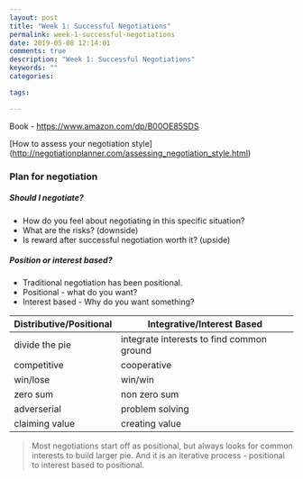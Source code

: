 ```yaml
---
layout: post
title: "Week 1: Successful Negotiations"
permalink: week-1-successful-negotiations
date: 2019-05-08 12:14:01
comments: true
description: "Week 1: Successful Negotiations"
keywords: ""
categories:

tags:

---
```


Book - https://www.amazon.com/dp/B00OE85SDS

[How to assess your negotiation style] (http://negotiationplanner.com/assessing_negotiation_style.html)

### Plan for negotiation

##### Should I negotiate?
* How do you feel about negotiating in this specific situation?
* What are the risks? (downside)
* Is reward after successful negotiation worth it? (upside)

##### Position or interest based?
* Traditional negotiation has been positional.
* Positional - what do you want?
* Interest based - Why do you want something?

| Distributive/Positional | Integrative/Interest Based                |
| ----------------------- | ----------------------------------------- |
| divide the pie          | integrate interests to find common ground |
| competitive             | cooperative                               |
| win/lose                | win/win                                   |
| zero sum                | non zero sum                              |
| adverserial             | problem solving                           |
| claiming value          | creating value                            |

> Most negotiations start off as positional, but always looks for common interests to build larger pie. And it is an iterative process - positional to interest based to positional.
